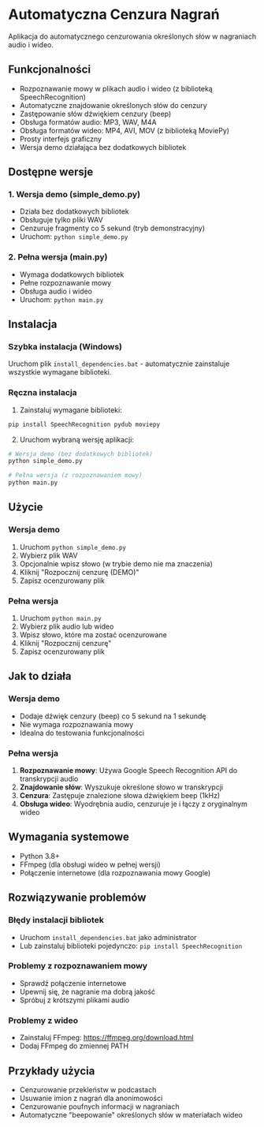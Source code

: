 # Automatyczna Cenzura Nagrań

Aplikacja do automatycznego cenzurowania określonych słów w nagraniach audio i wideo.

## Funkcjonalności

- Rozpoznawanie mowy w plikach audio i wideo (z biblioteką SpeechRecognition)
- Automatyczne znajdowanie określonych słów do cenzury
- Zastępowanie słów dźwiękiem cenzury (beep)
- Obsługa formatów audio: MP3, WAV, M4A
- Obsługa formatów wideo: MP4, AVI, MOV (z biblioteką MoviePy)
- Prosty interfejs graficzny
- Wersja demo działająca bez dodatkowych bibliotek

## Dostępne wersje

### 1. Wersja demo (simple_demo.py)
- Działa bez dodatkowych bibliotek
- Obsługuje tylko pliki WAV
- Cenzuruje fragmenty co 5 sekund (tryb demonstracyjny)
- Uruchom: `python simple_demo.py`

### 2. Pełna wersja (main.py)
- Wymaga dodatkowych bibliotek
- Pełne rozpoznawanie mowy
- Obsługa audio i wideo
- Uruchom: `python main.py`

## Instalacja

### Szybka instalacja (Windows)
Uruchom plik `install_dependencies.bat` - automatycznie zainstaluje wszystkie wymagane biblioteki.

### Ręczna instalacja
1. Zainstaluj wymagane biblioteki:
```bash
pip install SpeechRecognition pydub moviepy
```

2. Uruchom wybraną wersję aplikacji:
```bash
# Wersja demo (bez dodatkowych bibliotek)
python simple_demo.py

# Pełna wersja (z rozpoznawaniem mowy)
python main.py
```

## Użycie

### Wersja demo
1. Uruchom `python simple_demo.py`
2. Wybierz plik WAV
3. Opcjonalnie wpisz słowo (w trybie demo nie ma znaczenia)
4. Kliknij "Rozpocznij cenzurę (DEMO)"
5. Zapisz ocenzurowany plik

### Pełna wersja
1. Uruchom `python main.py`
2. Wybierz plik audio lub wideo
3. Wpisz słowo, które ma zostać ocenzurowane
4. Kliknij "Rozpocznij cenzurę"
5. Zapisz ocenzurowany plik

## Jak to działa

### Wersja demo
- Dodaje dźwięk cenzury (beep) co 5 sekund na 1 sekundę
- Nie wymaga rozpoznawania mowy
- Idealna do testowania funkcjonalności

### Pełna wersja
1. **Rozpoznawanie mowy**: Używa Google Speech Recognition API do transkrypcji audio
2. **Znajdowanie słów**: Wyszukuje określone słowo w transkrypcji
3. **Cenzura**: Zastępuje znalezione słowa dźwiękiem beep (1kHz)
4. **Obsługa wideo**: Wyodrębnia audio, cenzuruje je i łączy z oryginalnym wideo

## Wymagania systemowe

- Python 3.8+
- FFmpeg (dla obsługi wideo w pełnej wersji)
- Połączenie internetowe (dla rozpoznawania mowy Google)

## Rozwiązywanie problemów

### Błędy instalacji bibliotek
- Uruchom `install_dependencies.bat` jako administrator
- Lub zainstaluj biblioteki pojedynczo: `pip install SpeechRecognition`

### Problemy z rozpoznawaniem mowy
- Sprawdź połączenie internetowe
- Upewnij się, że nagranie ma dobrą jakość
- Spróbuj z krótszymi plikami audio

### Problemy z wideo
- Zainstaluj FFmpeg: https://ffmpeg.org/download.html
- Dodaj FFmpeg do zmiennej PATH

## Przykłady użycia

- Cenzurowanie przekleństw w podcastach
- Usuwanie imion z nagrań dla anonimowości  
- Cenzurowanie poufnych informacji w nagraniach
- Automatyczne "beepowanie" określonych słów w materiałach wideo